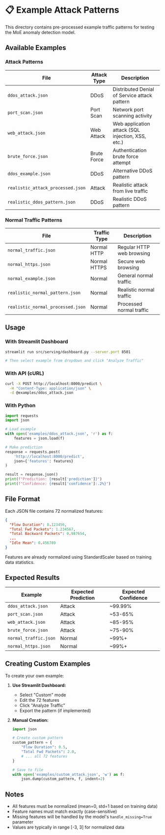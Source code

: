 # 📋 Example Attack Patterns

This directory contains pre-processed example traffic patterns for testing the MoE anomaly detection model.

## Available Examples

### **Attack Patterns**

| File | Attack Type | Description |
|------|-------------|-------------|
| `ddos_attack.json` | DDoS | Distributed Denial of Service attack pattern |
| `port_scan.json` | Port Scan | Network port scanning activity |
| `web_attack.json` | Web Attack | Web application attack (SQL injection, XSS, etc.) |
| `brute_force.json` | Brute Force | Authentication brute force attempt |
| `ddos_example.json` | DDoS | Alternative DDoS pattern |
| `realistic_attack_processed.json` | Attack | Realistic attack from live traffic |
| `realistic_ddos_pattern.json` | DDoS | Realistic DDoS pattern |

### **Normal Traffic Patterns**

| File | Traffic Type | Description |
|------|--------------|-------------|
| `normal_traffic.json` | Normal HTTP | Regular HTTP web browsing |
| `normal_https.json` | Normal HTTPS | Secure web browsing |
| `normal_example.json` | Normal | General normal traffic |
| `realistic_normal_pattern.json` | Normal | Realistic normal traffic |
| `realistic_normal_processed.json` | Normal | Processed normal traffic |

## Usage

### **With Streamlit Dashboard**
```bash
streamlit run src/serving/dashboard.py --server.port 8501

# Then select example from dropdown and click "Analyze Traffic"
```

### **With API (cURL)**
```bash
curl -X POST http://localhost:8000/predict \
  -H "Content-Type: application/json" \
  -d @examples/ddos_attack.json
```

### **With Python**
```python
import requests
import json

# Load example
with open('examples/ddos_attack.json', 'r') as f:
    features = json.load(f)

# Make prediction
response = requests.post(
    'http://localhost:8000/predict',
    json={'features': features}
)

result = response.json()
print(f"Prediction: {result['prediction']}")
print(f"Confidence: {result['confidence']:.2%}")
```

## File Format

Each JSON file contains 72 normalized features:

```json
{
  "Flow Duration": 0.123456,
  "Total Fwd Packets": 1.234567,
  "Total Backward Packets": 0.987654,
  ...
  "Idle Mean": 0.456789
}
```

Features are already normalized using StandardScaler based on training data statistics.

## Expected Results

| Example | Expected Prediction | Expected Confidence |
|---------|-------------------|-------------------|
| `ddos_attack.json` | Attack | ~99.99% |
| `port_scan.json` | Attack | ~53-65% |
| `web_attack.json` | Attack | ~85-95% |
| `brute_force.json` | Attack | ~75-90% |
| `normal_traffic.json` | Normal | ~99%+ |
| `normal_https.json` | Normal | ~99%+ |

## Creating Custom Examples

To create your own example:

1. **Use Streamlit Dashboard:**
   - Select "Custom" mode
   - Edit the 72 features
   - Click "Analyze Traffic"
   - Export the pattern (if implemented)

2. **Manual Creation:**
   ```python
   import json
   
   # Create custom pattern
   custom_pattern = {
       "Flow Duration": 0.5,
       "Total Fwd Packets": 2.0,
       # ... all 72 features
   }
   
   # Save to file
   with open('examples/custom_attack.json', 'w') as f:
       json.dump(custom_pattern, f, indent=2)
   ```

## Notes

- All features must be normalized (mean=0, std=1 based on training data)
- Feature names must match exactly (case-sensitive)
- Missing features will be handled by the model's `handle_missing=True` parameter
- Values are typically in range [-3, 3] for normalized data
